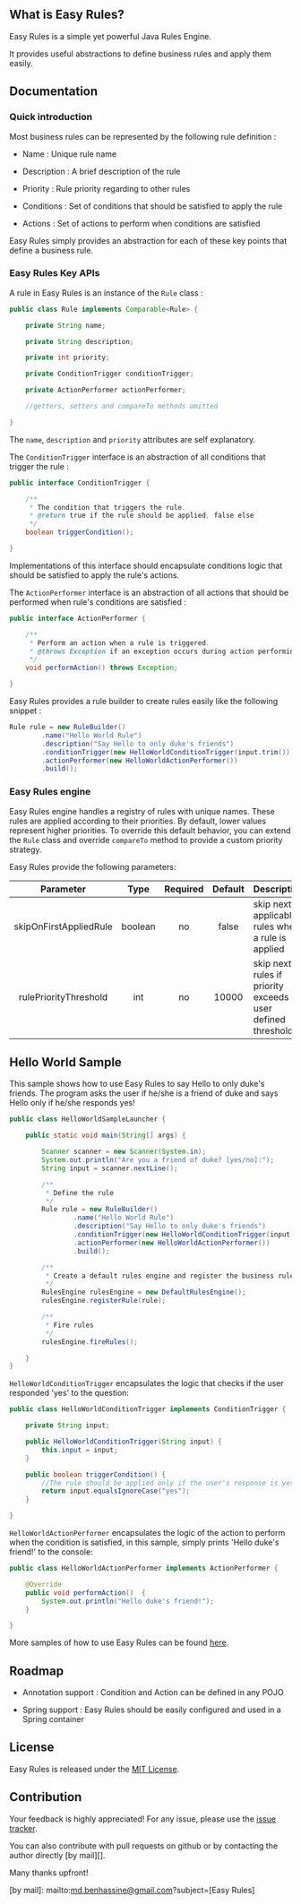 ## What is Easy Rules?

Easy Rules is a simple yet powerful Java Rules Engine.

It provides useful abstractions to define business rules and apply them easily.

## Documentation

### Quick introduction

Most business rules can be represented by the following rule definition :

 * Name : Unique rule name

 * Description : A brief description of the rule

 * Priority : Rule priority regarding to other rules

 * Conditions : Set of conditions that should be satisfied to apply the rule

 * Actions : Set of actions to perform when conditions are satisfied

Easy Rules simply provides an abstraction for each of these key points that define a business rule.

### Easy Rules Key APIs

A rule in Easy Rules is an instance of the `Rule` class :

```java
public class Rule implements Comparable<Rule> {

    private String name;

    private String description;

    private int priority;

    private ConditionTrigger conditionTrigger;

    private ActionPerformer actionPerformer;

    //getters, setters and compareTo methods omitted

}
```

The `name`, `description` and `priority` attributes are self explanatory.

The `ConditionTrigger` interface is an abstraction of all conditions that trigger the rule :

```java
public interface ConditionTrigger {

    /**
     * The condition that triggers the rule.
     * @return true if the rule should be applied, false else
     */
    boolean triggerCondition();

}
```

Implementations of this interface should encapsulate conditions logic that should be satisfied to apply the rule's actions.

The `ActionPerformer` interface is an abstraction of all actions that should be performed when rule's conditions are satisfied :

```java
public interface ActionPerformer {

    /**
     * Perform an action when a rule is triggered.
     * @throws Exception if an exception occurs during action performing
     */
    void performAction() throws Exception;

}
```

Easy Rules provides a rule builder to create rules easily like the following snippet :

```java
Rule rule = new RuleBuilder()
        .name("Hello World Rule")
        .description("Say Hello to only duke's friends")
        .conditionTrigger(new HelloWorldConditionTrigger(input.trim()))
        .actionPerformer(new HelloWorldActionPerformer())
        .build();
```


### Easy Rules engine

Easy Rules engine handles a registry of rules with unique names. These rules are applied according to their priorities.
By default, lower values represent higher priorities. To override this default behavior, you can extend the `Rule` class
and override `compareTo` method to provide a custom priority strategy.

Easy Rules provide the following parameters:

| Parameter              | Type     | Required | Default  | Description                                                      |
|:----------------------:|:--------:|:--------:|:--------:|------------------------------------------------------------------|
| skipOnFirstAppliedRule | boolean  | no       | false    | skip next applicable rules when a rule is applied                |
| rulePriorityThreshold  | int      | no       | 10000    | skip next rules if priority exceeds a user defined threshold.    |

## Hello World Sample

This sample shows how to use Easy Rules to say Hello to only duke's friends.
The program asks the user if he/she is a friend of duke and says Hello only if he/she responds yes!

```java
public class HelloWorldSampleLauncher {

    public static void main(String[] args) {

        Scanner scanner = new Scanner(System.in);
        System.out.println("Are you a friend of duke? [yes/no]:");
        String input = scanner.nextLine();

        /**
         * Define the rule
         */
        Rule rule = new RuleBuilder()
                .name("Hello World Rule")
                .description("Say Hello to only duke's friends")
                .conditionTrigger(new HelloWorldConditionTrigger(input.trim()))
                .actionPerformer(new HelloWorldActionPerformer())
                .build();

        /**
         * Create a default rules engine and register the business rule
         */
        RulesEngine rulesEngine = new DefaultRulesEngine();
        rulesEngine.registerRule(rule);

        /**
         * Fire rules
         */
        rulesEngine.fireRules();

    }
}
```

`HelloWorldConditionTrigger` encapsulates the logic that checks if the user responded 'yes' to the question:

```java
public class HelloWorldConditionTrigger implements ConditionTrigger {

    private String input;

    public HelloWorldConditionTrigger(String input) {
        this.input = input;
    }

    public boolean triggerCondition() {
        //The rule should be applied only if the user's response is yes (duke friend)
        return input.equalsIgnoreCase("yes");
    }

}
```

`HelloWorldActionPerformer` encapsulates the logic of the action to perform when the condition is satisfied, in this sample, simply prints 'Hello duke's friend!' to the console:

```java
public class HelloWorldActionPerformer implements ActionPerformer {

    @Override
    public void performAction()  {
        System.out.println("Hello duke's friend!");
    }

}
```

More samples of how to use Easy Rules can be found [here][].


## Roadmap

 * Annotation support : Condition and Action can be defined in any POJO

 * Spring support : Easy Rules should be easily configured and used in a Spring container

## License
Easy Rules is released under the [MIT License][].

## Contribution
Your feedback is highly appreciated! For any issue, please use the [issue tracker][].

You can also contribute with pull requests on github or by contacting the author directly [by mail][].

Many thanks upfront!

[here]: https://github.com/benas/easy-rules/tree/master/easyrules-samples
[MIT License]: http://opensource.org/licenses/mit-license.php/
[issue tracker]: https://github.com/benas/easy-rules/issues
[by mail]: mailto:md.benhassine@gmail.com?subject=[Easy Rules]